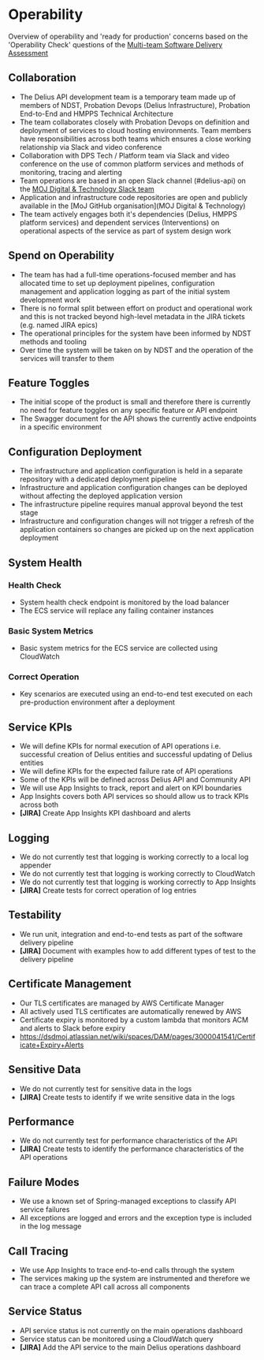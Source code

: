  # Operability

Overview of operability and 'ready for production' concerns based on the
'Operability Check' questions of the [Multi-team Software Delivery Assessment](https://github.com/ConfluxDigital/software-delivery-assessment/)

## Collaboration
- The Delius API development team is a temporary team made up of members of
  NDST, Probation Devops (Delius Infrastructure), Probation End-to-End and
  HMPPS Technical Architecture
- The team collaborates closely with Probation Devops on definition and
  deployment of services to cloud hosting environments. Team members have
  responsibilities across both teams which ensures a close working
  relationship via Slack and video conference
- Collaboration with DPS Tech / Platform team via Slack and video conference
  on the use of common platform services and methods of monitoring, tracing
  and alerting
- Team operations are based in an open Slack channel (#delius-api) on the [MOJ Digital & Technology Slack team](mojdt.slack.com)
- Application and infrastructure code repositories are open and publicly
  available in the [MoJ GitHub organisation](MOJ Digital & Technology)
- The team actively engages both it's dependencies (Delius, HMPPS platform
  services) and dependent services (Interventions) on operational aspects of
  the service as part of system design work

## Spend on Operability
- The team has had a full-time operations-focused member and has allocated
  time to set up deployment pipelines, configuration management and
  application logging as part of the initial system development work
- There is no formal split between effort on product and operational work and
  this is not tracked beyond high-level metadata in the JIRA tickets (e.g.
  named JIRA epics)
- The operational principles for the system have been informed by NDST methods
  and tooling
- Over time the system will be taken on by NDST and the operation of the
  services will transfer to them

## Feature Toggles
- The initial scope of the product is small and therefore there is currently
  no need for feature toggles on any specific feature or API endpoint
- The Swagger document for the API shows the currently active endpoints in a
  specific environment

## Configuration Deployment
- The infrastructure and application configuration is held in a separate
  repository with a dedicated deployment pipeline
- Infrastructure and application configuration changes can be deployed without
  affecting the deployed application version
- The infrastructure pipeline requires manual approval beyond the test stage
- Infrastructure and configuration changes will not trigger a refresh of the
  application containers so changes are picked up on the next application
  deployment

## System Health

### Health Check
- System health check endpoint is monitored by the load balancer
- The ECS service will replace any failing container instances

### Basic System Metrics
- Basic system metrics for the ECS service are collected using CloudWatch

### Correct Operation
- Key scenarios are executed using an end-to-end test executed on each
  pre-production environment after a deployment

## Service KPIs
- We will define KPIs for normal execution of API operations i.e. successful
  creation of Delius entities and successful updating of Delius entities
- We will define KPIs for the expected failure rate of API operations
- Some of the KPIs will be defined across Delius API and Community API
- We will use App Insights to track, report and alert on KPI boundaries
- App Insights covers both API services so should allow us to track KPIs
  across both
- **[JIRA]** Create App Insights KPI dashboard and alerts

## Logging
- We do not currently test that logging is working correctly to a local log appender
- We do not currently test that logging is working correctly to CloudWatch
- We do not currently test that logging is working correctly to App Insights
- **[JIRA]** Create tests for correct operation of log entries

## Testability
- We run unit, integration and end-to-end tests as part of the software
  delivery pipeline
- **[JIRA]** Document with examples how to add different types of test to the
  delivery pipeline

## Certificate Management
- Our TLS certificates are managed by AWS Certificate Manager
- All actively used TLS certificates are automatically renewed by AWS
- Certificate expiry is monitored by a custom lambda that monitors ACM and
  alerts to Slack before expiry
- https://dsdmoj.atlassian.net/wiki/spaces/DAM/pages/3000041541/Certificate+Expiry+Alerts

## Sensitive Data
- We do not currently test for sensitive data in the logs
- **[JIRA]** Create tests to identify if we write sensitive data in the logs

## Performance
- We do not currently test for performance characteristics of the API
- **[JIRA]** Create tests to identify the performance characteristics of the API
  operations

## Failure Modes
- We use a known set of Spring-managed exceptions to classify API service
  failures
- All exceptions are logged and errors and the exception type is included in
  the log message

## Call Tracing
- We use App Insights to trace end-to-end calls through the system
- The services making up the system are instrumented and therefore we can
  trace a complete API call across all components

## Service Status
- API service status is not currently on the main operations dashboard
- Service status can be monitored using a CloudWatch query
- **[JIRA]** Add the API service to the main Delius operations dashboard

